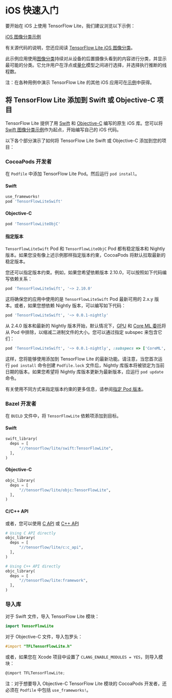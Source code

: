 # iOS 快速入门

要开始在 iOS 上使用 TensorFlow Lite，我们建议浏览以下示例：

<a class="button button-primary" href="https://github.com/tensorflow/examples/tree/master/lite/examples/image_classification/ios">iOS 图像分类示例</a>

有关源代码的说明，您还应阅读 [TensorFlow Lite iOS 图像分类](https://github.com/tensorflow/examples/blob/master/lite/examples/image_classification/ios/README.md)。

此示例应用使用[图像分类](https://www.tensorflow.org/lite/examples/image_classification/overview)持续对从设备的后置摄像头看到的内容进行分类，并显示最可能的分类。它允许用户在浮点或[量化](https://www.tensorflow.org/lite/performance/post_training_quantization)模型之间进行选择，并选择执行推断的线程数。

注：在各种用例中演示 TensorFlow Lite 的其他 iOS 应用可在[示例](https://www.tensorflow.org/lite/examples)中获得。

## 将 TensorFlow Lite 添加到 Swift 或 Objective-C 项目

TensorFlow Lite 提供了用 [Swift](https://github.com/tensorflow/tensorflow/tree/master/tensorflow/lite/swift) 和 [Objective-C](https://github.com/tensorflow/tensorflow/tree/master/tensorflow/lite/objc) 编写的原生 iOS 库。您可以将 [Swift 图像分类示例](https://github.com/tensorflow/examples/tree/master/lite/examples/image_classification/ios)作为起点，开始编写自己的 iOS 代码。

以下各个部分演示了如何将 TensorFlow Lite Swift 或 Objective-C 添加到您的项目：

### CocoaPods 开发者

在 `Podfile` 中添加 TensorFlow Lite Pod。然后运行 `pod install`。

#### Swift

```ruby
use_frameworks!
pod 'TensorFlowLiteSwift'
```

#### Objective-C

```ruby
pod 'TensorFlowLiteObjC'
```

#### 指定版本

`TensorFlowLiteSwift` Pod 和 `TensorFlowLiteObjC` Pod 都有稳定版本和 Nightly 版本。如果您没有像上述示例那样指定版本约束，CocoaPods 将默认拉取最新的稳定版本。

您还可以指定版本约束。例如，如果您希望依赖版本 2.10.0，可以按照如下代码编写依赖关系：

```ruby
pod 'TensorFlowLiteSwift', '~> 2.10.0'
```

这将确保您的应用中使用的是 `TensorFlowLiteSwift` Pod 最新可用的 2.x.y 版本。或者，如果您想依赖 Nightly 版本，可以编写如下代码：

```ruby
pod 'TensorFlowLiteSwift', '~> 0.0.1-nightly'
```

从 2.4.0 版本和最新的 Nightly 版本开始，默认情况下，[GPU](https://www.tensorflow.org/lite/performance/gpu) 和 [Core ML 委托](https://www.tensorflow.org/lite/performance/coreml_delegate)将从 Pod 中排除，以缩减二进制文件的大小。您可以通过指定 subspec 来包含它们：

```ruby
pod 'TensorFlowLiteSwift', '~> 0.0.1-nightly', :subspecs => ['CoreML', 'Metal']
```

这样，您将能够使用添加到 TensorFlow Lite 的最新功能。请注意，当您首次运行 `pod install` 命令创建 `Podfile.lock` 文件后，Nightly 库版本将被锁定为当前日期的版本。如果您希望将 Nightly 库版本更新为最新版本，应运行 `pod update` 命令。

有关使用不同方式来指定版本约束的更多信息，请参阅[指定 Pod 版本](https://guides.cocoapods.org/using/the-podfile.html#specifying-pod-versions)。

### Bazel 开发者

在 `BUILD` 文件中，将 `TensorFlowLite` 依赖项添加到目标。

#### Swift

```python
swift_library(
  deps = [
      "//tensorflow/lite/swift:TensorFlowLite",
  ],
)
```

#### Objective-C

```python
objc_library(
  deps = [
      "//tensorflow/lite/objc:TensorFlowLite",
  ],
)
```

#### C/C++ API

或者，您可以使用 [C API](https://www.tensorflow.org/code/tensorflow/lite/c/c_api.h) 或 [C++ API](https://tensorflow.org/lite/api_docs/cc)

```python
# Using C API directly
objc_library(
  deps = [
      "//tensorflow/lite/c:c_api",
  ],
)

# Using C++ API directly
objc_library(
  deps = [
      "//tensorflow/lite:framework",
  ],
)
```

### 导入库

对于 Swift 文件，导入 TensorFlow Lite 模块：

```swift
import TensorFlowLite
```

对于 Objective-C 文件，导入包罗头：

```objectivec
#import "TFLTensorFlowLite.h"
```

或者，如果您在 Xcode 项目中设置了 `CLANG_ENABLE_MODULES = YES`，则导入模块：

```objectivec
@import TFLTensorFlowLite;
```

注：对于想要导入 Objective-C TensorFlow Lite 模块的 CocoaPods 开发者，还必须在 `Podfile` 中包括 `use_frameworks!`。
